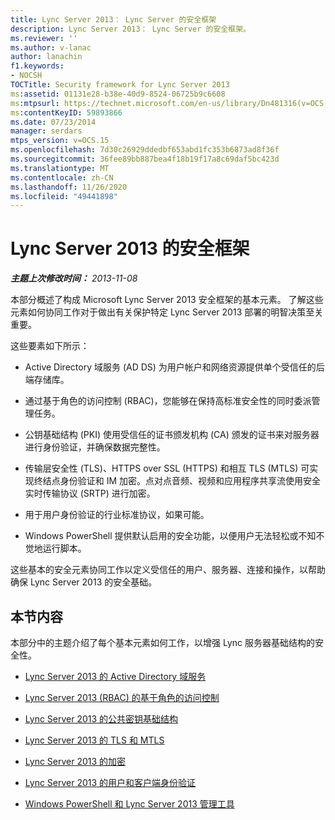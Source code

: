 ```yaml
---
title: Lync Server 2013： Lync Server 的安全框架
description: Lync Server 2013： Lync Server 的安全框架。
ms.reviewer: ''
ms.author: v-lanac
author: lanachin
f1.keywords:
- NOCSH
TOCTitle: Security framework for Lync Server 2013
ms:assetid: 01131e28-b38e-40d9-8524-06725b9c6608
ms:mtpsurl: https://technet.microsoft.com/en-us/library/Dn481316(v=OCS.15)
ms:contentKeyID: 59893866
ms.date: 07/23/2014
manager: serdars
mtps_version: v=OCS.15
ms.openlocfilehash: 7d30c26929ddedbf653abd1fc353b6873ad8f36f
ms.sourcegitcommit: 36fee89bb887bea4f18b19f17a8c69daf5bc423d
ms.translationtype: MT
ms.contentlocale: zh-CN
ms.lasthandoff: 11/26/2020
ms.locfileid: "49441898"
---
```

# <a name="security-framework-for-lync-server-2013"></a>Lync Server 2013 的安全框架

<div data-xmlns="http://www.w3.org/1999/xhtml">

<div class="topic" data-xmlns="http://www.w3.org/1999/xhtml" data-msxsl="urn:schemas-microsoft-com:xslt" data-cs="https://msdn.microsoft.com/">

<div data-asp="https://msdn2.microsoft.com/asp">



</div>

<div id="mainSection">

<div id="mainBody">

<span> </span>

_**主题上次修改时间：** 2013-11-08_

本部分概述了构成 Microsoft Lync Server 2013 安全框架的基本元素。 了解这些元素如何协同工作对于做出有关保护特定 Lync Server 2013 部署的明智决策至关重要。

这些要素如下所示：

  - Active Directory 域服务 (AD DS) 为用户帐户和网络资源提供单个受信任的后端存储库。

  - 通过基于角色的访问控制 (RBAC)，您能够在保持高标准安全性的同时委派管理任务。

  - 公钥基础结构 (PKI) 使用受信任的证书颁发机构 (CA) 颁发的证书来对服务器进行身份验证，并确保数据完整性。

  - 传输层安全性 (TLS)、HTTPS over SSL (HTTPS) 和相互 TLS (MTLS) 可实现终结点身份验证和 IM 加密。点对点音频、视频和应用程序共享流使用安全实时传输协议 (SRTP) 进行加密。

  - 用于用户身份验证的行业标准协议，如果可能。

  - Windows PowerShell 提供默认启用的安全功能，以便用户无法轻松或不知不觉地运行脚本。

这些基本的安全元素协同工作以定义受信任的用户、服务器、连接和操作，以帮助确保 Lync Server 2013 的安全基础。

<div>

## <a name="in-this-section"></a>本节内容

本部分中的主题介绍了每个基本元素如何工作，以增强 Lync 服务器基础结构的安全性。

  - [Lync Server 2013 的 Active Directory 域服务](lync-server-2013-active-directory-domain-services-for-lync-server.md)

  - [Lync Server 2013 (RBAC) 的基于角色的访问控制](lync-server-2013-role-based-access-control-rbac.md)

  - [Lync Server 2013 的公共密钥基础结构](lync-server-2013-public-key-infrastructure.md)

  - [Lync Server 2013 的 TLS 和 MTLS](lync-server-2013-tls-and-mtls.md)

  - [Lync Server 2013 的加密](lync-server-2013-encryption.md)

  - [Lync Server 2013 的用户和客户端身份验证](lync-server-2013-user-and-client-authentication.md)

  - [Windows PowerShell 和 Lync Server 2013 管理工具](lync-server-2013-windows-powershell-and-lync-server-management-tools.md)

</div>

</div>

<span> </span>

</div>

</div>

</div>

